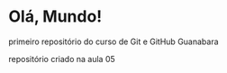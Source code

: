# Olá, Mundo!
 primeiro repositório do curso de Git e GitHub Guanabara

 repositório criado na aula 05
